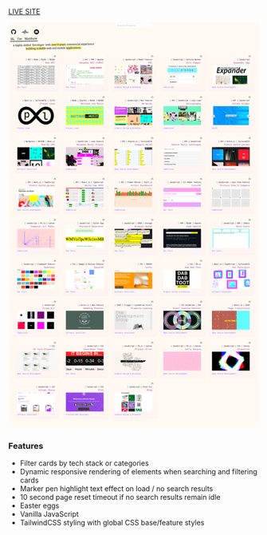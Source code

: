 [LIVE SITE](https://mattheweq.com/)

![preview](preview.jpg)

### Features
 - Filter cards by tech stack or categories
 - Dynamic responsive rendering of elements when searching and filtering cards 
 - Marker pen highlight text effect on load / no search results
 - 10 second page reset timeout if no search results remain idle 
 - Easter eggs
 - Vanilla JavaScript
 - TailwindCSS styling with global CSS base/feature styles
